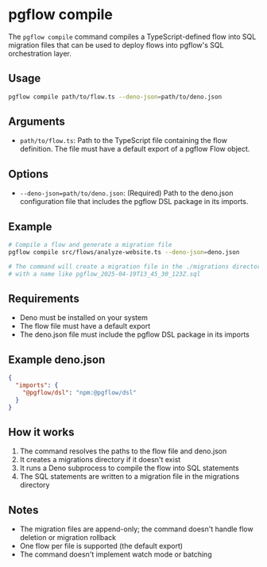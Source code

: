# pgflow compile

The `pgflow compile` command compiles a TypeScript-defined flow into SQL migration files that can be used to deploy flows into pgflow's SQL orchestration layer.

## Usage

```bash
pgflow compile path/to/flow.ts --deno-json=path/to/deno.json
```

## Arguments

- `path/to/flow.ts`: Path to the TypeScript file containing the flow definition. The file must have a default export of a pgflow Flow object.

## Options

- `--deno-json=path/to/deno.json`: (Required) Path to the deno.json configuration file that includes the pgflow DSL package in its imports.

## Example

```bash
# Compile a flow and generate a migration file
pgflow compile src/flows/analyze-website.ts --deno-json=deno.json

# The command will create a migration file in the ./migrations directory
# with a name like pgflow_2025-04-19T13_45_30_123Z.sql
```

## Requirements

- Deno must be installed on your system
- The flow file must have a default export
- The deno.json file must include the pgflow DSL package in its imports

## Example deno.json

```json
{
  "imports": {
    "@pgflow/dsl": "npm:@pgflow/dsl"
  }
}
```

## How it works

1. The command resolves the paths to the flow file and deno.json
2. It creates a migrations directory if it doesn't exist
3. It runs a Deno subprocess to compile the flow into SQL statements
4. The SQL statements are written to a migration file in the migrations directory

## Notes

- The migration files are append-only; the command doesn't handle flow deletion or migration rollback
- One flow per file is supported (the default export)
- The command doesn't implement watch mode or batching
